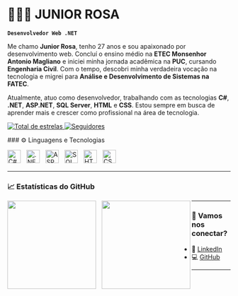 # 👨🏻‍💻 JUNIOR ROSA

**`Desenvolvedor Web .NET`**

Me chamo **Junior Rosa**, tenho 27 anos e sou apaixonado por desenvolvimento web. Concluí o ensino médio na **ETEC Monsenhor Antonio Magliano** e iniciei minha jornada acadêmica na **PUC**, cursando **Engenharia Civil**. Com o tempo, descobri minha verdadeira vocação na tecnologia e migrei para **Análise e Desenvolvimento de Sistemas na FATEC**.

Atualmente, atuo como desenvolvedor, trabalhando com as tecnologias **C#**, **.NET**, **ASP.NET**, **SQL Server**, **HTML** e **CSS**. Estou sempre em busca de aprender mais e crescer como profissional na área de tecnologia.

<p align="left">
    <a href="https://github.com/JuniorRosaV?tab=repositories&sort=stargazers">
        <img 
            alt="Total de estrelas" 
            title="Total de estrelas GitHub" 
            src="https://custom-icon-badges.demolab.com/github/stars/JuniorRosaV?color=55960c&style=for-the-badge&labelColor=488207&logo=star&label=estrelas"
        />
    </a>
    <a href="https://github.com/JuniorRosaV?tab=followers">
        <img 
            alt="Seguidores" 
            title="Me siga no GitHub" 
            src="https://custom-icon-badges.demolab.com/github/followers/JuniorRosaV?color=236ad3&labelColor=1155ba&style=for-the-badge&logo=github&label=Seguidores&logoColor=white"
        />
    </a>
</p>
### ⚙️ Linguagens e Tecnologias

<img 
 align="left" 
 alt="C#" 
 title="C#" 
 width="30px" 
 style="padding-right: 10px;" 
 src="https://cdn.jsdelivr.net/gh/devicons/devicon/icons/csharp/csharp-original.svg" 
/> <img 
 align="left" 
 alt=".NET" 
 title=".NET" 
 width="30px" 
 style="padding-right: 10px;" 
 src="https://cdn.jsdelivr.net/gh/devicons/devicon/icons/dot-net/dot-net-original.svg" 
/> <img 
 align="left" 
 alt="ASP.NET" 
 title="ASP.NET" 
 width="30px" 
 style="padding-right: 10px;" 
 src="https://cdn.jsdelivr.net/gh/devicons/devicon/icons/dot-net/dot-net-plain-wordmark.svg" 
/> <img 
 align="left" 
 alt="SQL Server" 
 title="SQL Server" 
 width="30px" 
 style="padding-right: 10px;" 
 src="https://cdn.jsdelivr.net/gh/devicons/devicon/icons/microsoftsqlserver/microsoftsqlserver-plain.svg" 
/> <img 
 align="left" 
 alt="HTML5" 
 title="HTML5" 
 width="30px" 
 style="padding-right: 10px;" 
 src="https://cdn.jsdelivr.net/gh/devicons/devicon/icons/html5/html5-original.svg" 
/> <img 
 align="left" 
 alt="CSS3" 
 title="CSS3" 
 width="30px" 
 style="padding-right: 10px;" 
 src="https://cdn.jsdelivr.net/gh/devicons/devicon/icons/css3/css3-original.svg" 
/>

<br/>
<br/>

---

### 📈 Estatísticas do GitHub

<p>
  <img 
    align="left" 
    height="200" 
    style="padding-right: 10px;" 
    src="https://github-readme-stats.vercel.app/api?username=SeuUsuarioGitHub&show_icons=true&theme=tokyonight&include_all_commits=true&locale=pt-br" 
  />

<img 
 align="left" 
 height="200" 
 src="https://github-readme-stats.vercel.app/api/top-langs/?username=SeuUsuarioGitHub&theme=tokyonight&layout=compact&custom_title=Tecnologias&langs_count=6" 
/>

</p>

---

### 📲 Vamos nos conectar?

* 💼 [LinkedIn](https://www.linkedin.com/in/seu-perfil)
* 💻 [GitHub](https://github.com/SeuUsuarioGitHub)

---
